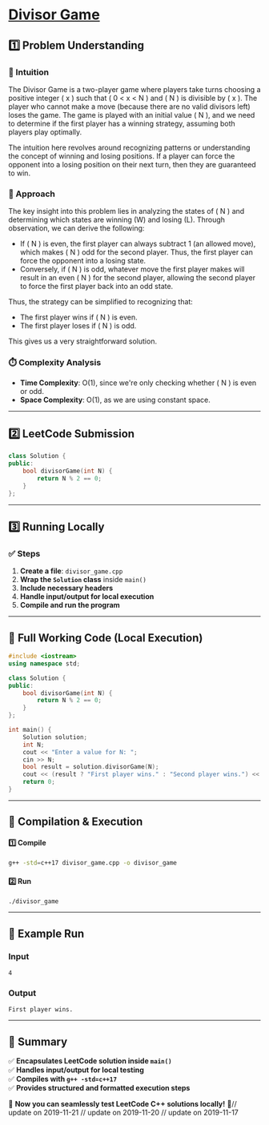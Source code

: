 # **[Divisor Game](https://leetcode.com/problems/divisor-game/description/)**  

## **1️⃣ Problem Understanding**  
### **📌 Intuition**  
The Divisor Game is a two-player game where players take turns choosing a positive integer \( x \) such that \( 0 < x < N \) and \( N \) is divisible by \( x \). The player who cannot make a move (because there are no valid divisors left) loses the game. The game is played with an initial value \( N \), and we need to determine if the first player has a winning strategy, assuming both players play optimally.

The intuition here revolves around recognizing patterns or understanding the concept of winning and losing positions. If a player can force the opponent into a losing position on their next turn, then they are guaranteed to win.

### **🚀 Approach**  
The key insight into this problem lies in analyzing the states of \( N \) and determining which states are winning (W) and losing (L). Through observation, we can derive the following:
- If \( N \) is even, the first player can always subtract 1 (an allowed move), which makes \( N \) odd for the second player. Thus, the first player can force the opponent into a losing state.
- Conversely, if \( N \) is odd, whatever move the first player makes will result in an even \( N \) for the second player, allowing the second player to force the first player back into an odd state.

Thus, the strategy can be simplified to recognizing that:
- The first player wins if \( N \) is even.
- The first player loses if \( N \) is odd.

This gives us a very straightforward solution.

### **⏱️ Complexity Analysis**  
- **Time Complexity**: O(1), since we're only checking whether \( N \) is even or odd.  
- **Space Complexity**: O(1), as we are using constant space.  

---  

## **2️⃣ LeetCode Submission**  
```cpp
class Solution {
public:
    bool divisorGame(int N) {
        return N % 2 == 0;
    }
};
```  

---  

## **3️⃣ Running Locally**  
### **✅ Steps**  
1. **Create a file**: `divisor_game.cpp`  
2. **Wrap the `Solution` class** inside `main()`  
3. **Include necessary headers**  
4. **Handle input/output for local execution**  
5. **Compile and run the program**  

---  

## **📝 Full Working Code (Local Execution)**  
```cpp
#include <iostream>
using namespace std;

class Solution {
public:
    bool divisorGame(int N) {
        return N % 2 == 0;
    }
};

int main() {
    Solution solution;
    int N;
    cout << "Enter a value for N: ";
    cin >> N;
    bool result = solution.divisorGame(N);
    cout << (result ? "First player wins." : "Second player wins.") << endl;
    return 0;
}
```  

---  

## **🔧 Compilation & Execution**  
#### **1️⃣ Compile**  
```bash
g++ -std=c++17 divisor_game.cpp -o divisor_game
```  

#### **2️⃣ Run**  
```bash
./divisor_game
```  

---  

## **🎯 Example Run**  
### **Input**  
```
4
```  
### **Output**  
```
First player wins.
```  

---  

## **📌 Summary**  
✅ **Encapsulates LeetCode solution inside `main()`**  
✅ **Handles input/output for local testing**  
✅ **Compiles with `g++ -std=c++17`**  
✅ **Provides structured and formatted execution steps**  

🚀 **Now you can seamlessly test LeetCode C++ solutions locally!** 🚀// update on 2019-11-21
// update on 2019-11-20
// update on 2019-11-17
